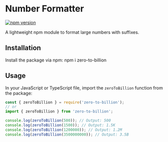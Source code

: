 # Number Formatter

[![npm version](https://badge.fury.io/js/zero-to-billion.svg)](https://badge.fury.io/js/zero-to-billion)

A lightweight npm module to format large numbers with suffixes.


## Installation

Install the package via npm:
npm i zero-to-billion

## Usage

In your JavaScript or TypeScript file, import the `zeroToBillion` function from the package:

```javascript
const { zeroToBillion } = require('zero-to-billion');
// or
import { zeroToBillion } from 'zero-to-billion';

console.log(zeroToBillion(500)); // Output: 500
console.log(zeroToBillion(1500)); // Output: 1.5K
console.log(zeroToBillion(1200000)); // Output: 1.2M
console.log(zeroToBillion(3500000000)); // Output: 3.5B


